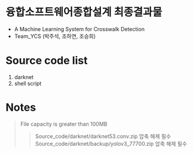 융합소프트웨어종합설계 최종결과물
=================================
* A Machine Learning System for Crosswalk Detection
* Team_YCS (박주석, 조하연, 조승희)

Source code list
================
1. darknet
2. shell script

Notes
=====
> File capacity is greater than 100MB
> > Source_code/darknet/darknet53.conv.zip 압축 해제 필수
> > Source_code/darknet/backup/yolov3_77700.zip 압축 해제 필수
